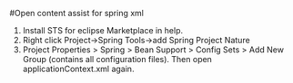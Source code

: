 #Open content assist for spring xml
1. Install STS for eclipse Marketplace in help.
2. Right click Project->Spring Tools->add Spring Project Nature
2. Project Properties > Spring > Bean Support > Config Sets > Add New Group (contains all configuration files). Then open applicationContext.xml again.
